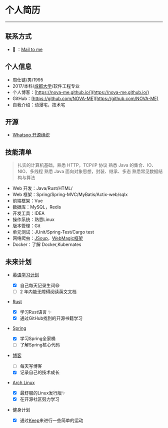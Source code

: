 # 个人简历

----

## 联系方式

- :email: ：[Mail to me](mailto:nova-me@whatsoo.org)

## 个人信息

- 周仕链/男/1995
- 2017/本科/[成都大学](http://www.cdu.edu.cn/)/软件工程专业
- 个人博客：[https://nova-me.github.io/](https://nova-me.github.io/)
- GitHub：[https://github.com/NOVA-ME](https://github.com/NOVA-ME)
- 自我介绍：动漫宅，技术宅

## 开源

- [Whatsoo 开源组织](https://github.com/whatsoo)

## 技能清单

> 扎实的计算机基础，熟悉 HTTP，TCP/IP 协议
> 熟悉 Java 的集合、IO、NIO、多线程
> 熟悉 Java 面向对象思想，封装、继承、多态
> 熟悉常见数据结构与算法

- Web 开发：Java/Rust/HTML/
- Web 框架：Spring/Spring-MVC/MyBatis/Actix-web/sqlx
- 前端框架：Vue
- 数据库：MySQL，Redis
- 开发工具：IDEA
- 操作系统：熟悉Linux
- 版本管理：Git
- 单元测试：JUnit/Spring-Test/Cargo test
- 网络爬虫：[JSoup](https://jsoup.org/)，[WebMagic框架](https://webmagic.io/)
- Docker：了解 Docker,Kubernates

## 未来计划

- [英语学习计划](https://study.163.com/course/courseMain.htm?courseId=1119010)

  - [x] 自己每天记录生词:satisfied:
  - [ ] 2 年内能无障碍阅读英文文档

- [Rust](https://github.com/NOVA-ME/Rust)

  - [x] 学习Rust语言 :sparkles:
  - [x] 通过GitHub找到的开源书籍学习

- [Spring](https://spring.io)

  - [x] 学习Spring全家桶
  - [ ] 了解Spring核心代码

- [博客](https://nova-me.github.io)

  - [ ] 每天写博客
  - [x] 记录自己的技术成长

- [Arch Linux](https://www.archlinux.org/)
  - [x] 最舒服的Linux发行版:sparkles:
  - [x] 在开源社区努力学习
- 健身计划
  - [x] 通过[Keep](http://www.gotokeep.com/)来进行一些简单的运动 

